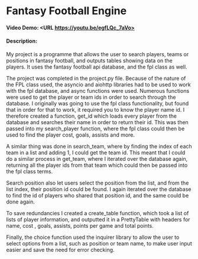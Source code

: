 # Fantasy Football Engine
#### Video Demo:  <URL https://youtu.be/egfLQc_7aVo>
#### Description:
My project is a programme that allows the user to search players, teams or positions in fantasy football, and outputs tables showing data on the players. It uses the fantasy football api database, and the fpl class as well.

The project was completed in the project.py file. Because of the nature of the FPL class used, the asyncio and aiohttp libraries had to be used to work with the fpl database, and async functions were used. Numerous functions were used to get the player or team ids in order to search through the database. I originally was going to use the fpl class functionality, but found that in order for that to work, it required you to know the player name id. I therefore created a function, get_id which loads every player from the database and searches their name in order to return their id. This was then passed into my search_player function, where the fpl class could then be used to find the player cost, goals, assists and more.

A similar thing was done in search_team, where by finding the index of each team in a list and adding 1, I could get the team id. This meant that I could do a similar process in get_team, where I iterated over the database again, returning all the player ids from that team which could then be passed into the fpl class terms.

Search position also let users select the position from the list, and from the list index, their position id could be found. I again iterated over the database to find the id of players who shared that position id, and the same could be done again.

To save redundancies I created a create_table function, which took a list of lists of player information, and outputted it in a PrettyTable with headers for name, cost , goals, assists, points per game and total points.

Finally, the choice function used the inquirer library to allow the user to select options from a list, such as position or team name, to make user input easier and save the need for error checking.

